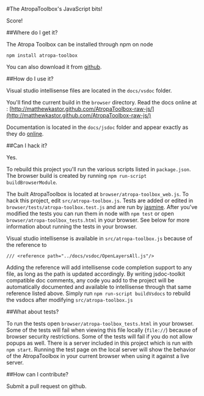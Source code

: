 #The AtropaToolbox's JavaScript bits!

Score!

##Where do I get it?

The Atropa Toolbox can be installed through npm on node

```
npm install atropa-toolbox
```

You can also download it from [github](https://github.com/matthewkastor/AtropaToolbox-raw-js/).

##How do I use it?

Visual studio intellisense files are located in the `docs/vsdoc` folder. 

You'll find the current build in the `browser` directory. Read the docs online at : [http://matthewkastor.github.com/AtropaToolbox-raw-js/](http://matthewkastor.github.com/AtropaToolbox-raw-js/)

Documentation is located in the `docs/jsdoc` folder and appear exactly as they do [online](http://matthewkastor.github.com/AtropaToolbox-raw-js/docs/jsdoc/index.html).

##Can I hack it?

Yes.

To rebuild this project you'll run the various scripts listed in `package.json`. The browser build is created by running `npm run-script buildBrowserModule`.

The built AtropaToolbox is located at `browser/atropa-toolbox_web.js`. To hack this project, edit `src/atropa-toolbox.js`. Tests are added or edited in `browser/tests/atropa-toolbox.test.js` and are run by [jasmine](http://pivotal.github.io/jasmine/). After you've modified the tests you can run them in node with `npm test` or open `browser/atropa-toolbox_tests.html` in your browser. See below for more information about running the tests in your browser.

Visual studio intellisense is available in `src/atropa-toolbox.js` because of the reference to
```
/// <reference path="../docs/vsdoc/OpenLayersAll.js"/>
```

Adding the reference will add intellisense code completion support to any file, as long as the path is updated accordingly. By writing jsdoc-toolkit compatible doc comments, any code you add to the project will be automatically documented and available to intellisense through that same reference listed above. Simply run `npm run-script buildVsdocs` to rebuild the vsdocs after modifying `src/atropa-toolbox.js`

##What about tests?

To run the tests open `browser/atropa-toolbox_tests.html` in your browser. Some of the tests will fail when viewing this file locally (`file://`) because of browser security restrictions. Some of the tests will fail if you do not allow popups as well. There is a server included in this project which is run with `npm start`. Running the test page on the local server will show the behavior of the AtropaToolbox in your current browser when using it against a live server.

##How can I contribute?

Submit a pull request on github.
